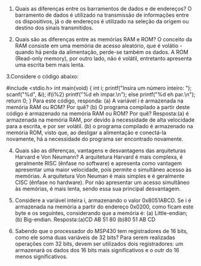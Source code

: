 1. Quais as diferenças entre os barramentos de dados e de endereços?
	O barramento de dados é utilizado na transmissão de informações entre os dispositivos, já o de endereços é utilizado na seleção da origem ou destino dos sinais transmitidos.

2. Quais são as diferenças entre as memórias RAM e ROM?
	O conceito da RAM consiste em uma memória de acesso aleatório, que é volátio - quando há perda da alimentação, perde-se também os dados. A ROM (Read-only memory), por outro lado, não é volátil, entretanto apresenta uma escrita bem mais lenta.

3.Considere o código abaixo:

#include <stdio.h>
int main(void)
{
	int i;
	printf("Insira um número inteiro: ");
	scanf("%d", &i);
	if(i%2)
		printf("%d eh impar.\n");
	else
		printf("%d eh par.\n");
	return 0;
}
Para este código, responda: (a) A variável i é armazenada na memória RAM ou ROM? Por quê? (b) O programa compilado a partir deste código é armazenado na memória RAM ou ROM? Por quê?
Resposta:(a) é armazenada na memória RAM, por devido à necessidade de alta velocidade para a escrita, e por ser volátil.
	 (b) o programa compilado é armazenado na memória ROM, visto que, ao desligar a alimentação e conectá-la novamente, há a necessidade do programa ser encontrado novamente.


4. Quais são as diferenças, vantagens e desvantagens das arquiteturas Harvard e Von Neumann?
	A arquitetura Harvard é mais complexa, é geralmente RISC (ênfase no software) e apresenta como vantagem apresentar uma maior velocidade, pois permite o simultâneo acesso às memórias.
A arquitetura Von Neuman é mais simples e é geralmente CISC (ênfase no hardware). Por não apresentar um acesso simultâneo às memórias, é mais lenta, sendo essa sua principal desvantagem.

5. Considere a variável inteira i, armazenando o valor 0x8051ABCD. Se i é armazenada na memória a partir do endereço 0x0200, como ficam este byte e os seguintes, considerando que a memória é: (a) Little-endian; (b) Big-endian.
Resposta:(a)CD AB 51 80
	 (b)80 51 AB CD

6. Sabendo que o processador do MSP430 tem registradores de 16 bits, como ele soma duas variáveis de 32 bits?
	Para serem realizadas operações com 32 bits, devem ser utilizados dois registradores: um armazenará os dados dos 16 bits mais significativos e o outr do 16 menos significativos.
